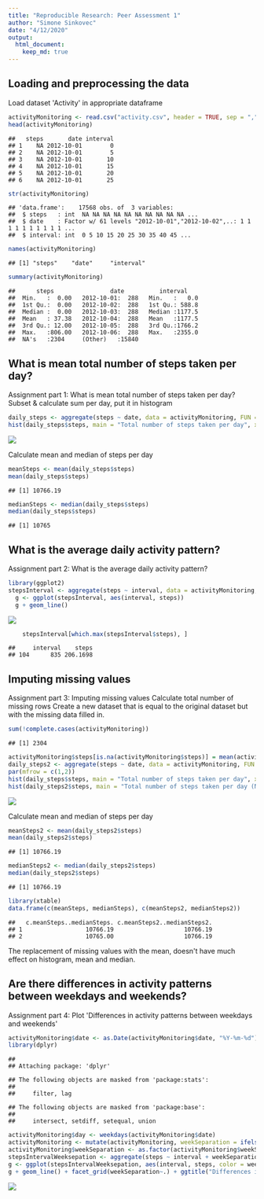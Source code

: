 ```yaml
---
title: "Reproducible Research: Peer Assessment 1"
author: "Simone Sinkovec"
date: "4/12/2020"
output: 
  html_document:
    keep_md: true
---
```




## Loading and preprocessing the data

Load dataset 'Activity' in appropriate dataframe


```r
activityMonitoring <- read.csv("activity.csv", header = TRUE, sep = ",", dec = ".")
head(activityMonitoring)
```

```
##   steps       date interval
## 1    NA 2012-10-01        0
## 2    NA 2012-10-01        5
## 3    NA 2012-10-01       10
## 4    NA 2012-10-01       15
## 5    NA 2012-10-01       20
## 6    NA 2012-10-01       25
```

```r
str(activityMonitoring)
```

```
## 'data.frame':	17568 obs. of  3 variables:
##  $ steps   : int  NA NA NA NA NA NA NA NA NA NA ...
##  $ date    : Factor w/ 61 levels "2012-10-01","2012-10-02",..: 1 1 1 1 1 1 1 1 1 1 ...
##  $ interval: int  0 5 10 15 20 25 30 35 40 45 ...
```

```r
names(activityMonitoring)
```

```
## [1] "steps"    "date"     "interval"
```

```r
summary(activityMonitoring)
```

```
##      steps                date          interval     
##  Min.   :  0.00   2012-10-01:  288   Min.   :   0.0  
##  1st Qu.:  0.00   2012-10-02:  288   1st Qu.: 588.8  
##  Median :  0.00   2012-10-03:  288   Median :1177.5  
##  Mean   : 37.38   2012-10-04:  288   Mean   :1177.5  
##  3rd Qu.: 12.00   2012-10-05:  288   3rd Qu.:1766.2  
##  Max.   :806.00   2012-10-06:  288   Max.   :2355.0  
##  NA's   :2304     (Other)   :15840
```

## What is mean total number of steps taken per day?

Assignment part 1: What is mean total number of steps taken per day?
Subset & calculate sum per day, put it in histogram

```r
daily_steps <- aggregate(steps ~ date, data = activityMonitoring, FUN = sum)
hist(daily_steps$steps, main = "Total number of steps taken per day", xlab = "Steps per Day")
```

![](PA1_template_files/figure-html/unnamed-chunk-2-1.png)<!-- -->

Calculate mean and median of steps per day

```r
meanSteps <- mean(daily_steps$steps)
mean(daily_steps$steps)
```

```
## [1] 10766.19
```

```r
medianSteps <- median(daily_steps$steps)
median(daily_steps$steps)
```

```
## [1] 10765
```

## What is the average daily activity pattern?

Assignment part 2: What is the average daily activity pattern?

```r
library(ggplot2)
stepsInterval <- aggregate(steps ~ interval, data = activityMonitoring, FUN = mean)
  g <- ggplot(stepsInterval, aes(interval, steps))
  g + geom_line()
```

![](PA1_template_files/figure-html/unnamed-chunk-4-1.png)<!-- -->

```r
    stepsInterval[which.max(stepsInterval$steps), ]
```

```
##     interval    steps
## 104      835 206.1698
```

## Imputing missing values

Assignment part 3: Imputing missing values
Calculate total number of missing rows
Create a new dataset that is equal to the original dataset but with the missing data filled in.

```r
sum(!complete.cases(activityMonitoring))
```

```
## [1] 2304
```

```r
activityMonitoring$steps[is.na(activityMonitoring$steps)] = mean(activityMonitoring$steps, na.rm=TRUE)
daily_steps2 <- aggregate(steps ~ date, data = activityMonitoring, FUN = sum)
par(mfrow = c(1,2))
hist(daily_steps$steps, main = "Total number of steps taken per day", xlab = "Steps per Day")
hist(daily_steps2$steps, main = "Total number of steps taken per day (NA = mean)", xlab = "Steps per Day")
```

![](PA1_template_files/figure-html/unnamed-chunk-5-1.png)<!-- -->

Calculate mean and median of steps per day

```r
meanSteps2 <- mean(daily_steps2$steps)
mean(daily_steps2$steps)
```

```
## [1] 10766.19
```

```r
medianSteps2 <- median(daily_steps2$steps)
median(daily_steps2$steps)
```

```
## [1] 10766.19
```

```r
library(xtable)
data.frame(c(meanSteps, medianSteps), c(meanSteps2, medianSteps2))
```

```
##   c.meanSteps..medianSteps. c.meanSteps2..medianSteps2.
## 1                  10766.19                    10766.19
## 2                  10765.00                    10766.19
```
The replacement of missing values with the mean, doesn't have much effect on histogram, mean and median.

## Are there differences in activity patterns between weekdays and weekends?

Assignment part 4:
Plot 'Differences in activity patterns between weekdays and weekends'

```r
activityMonitoring$date <- as.Date(activityMonitoring$date, "%Y-%m-%d")
library(dplyr)
```

```
## 
## Attaching package: 'dplyr'
```

```
## The following objects are masked from 'package:stats':
## 
##     filter, lag
```

```
## The following objects are masked from 'package:base':
## 
##     intersect, setdiff, setequal, union
```

```r
activityMonitoring$day <- weekdays(activityMonitoring$date)
activityMonitoring <- mutate(activityMonitoring, weekSeparation = ifelse((day == "Sunday") | (day == "Saturday"), "weekend", "weekday"))
activityMonitoring$weekSeparation <- as.factor(activityMonitoring$weekSeparation)
stepsIntervalWeeksepation <- aggregate(steps ~ interval + weekSeparation, data = activityMonitoring, mean)
g <- ggplot(stepsIntervalWeeksepation, aes(interval, steps, color = weekSeparation))
g + geom_line() + facet_grid(weekSeparation~.) + ggtitle("Differences in activity patterns between weekdays and weekends") + xlab("5 Minute Interval") + ylab("Average amount of steps")
```

![](PA1_template_files/figure-html/unnamed-chunk-7-1.png)<!-- -->
